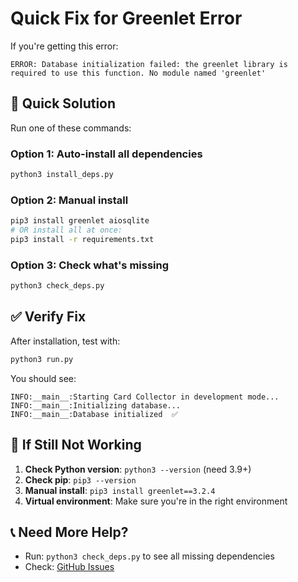 # Quick Fix for Greenlet Error

If you're getting this error:
```
ERROR: Database initialization failed: the greenlet library is required to use this function. No module named 'greenlet'
```

## 🚀 Quick Solution

Run one of these commands:

### Option 1: Auto-install all dependencies
```bash
python3 install_deps.py
```

### Option 2: Manual install
```bash
pip3 install greenlet aiosqlite
# OR install all at once:
pip3 install -r requirements.txt
```

### Option 3: Check what's missing
```bash
python3 check_deps.py
```

## ✅ Verify Fix

After installation, test with:
```bash
python3 run.py
```

You should see:
```
INFO:__main__:Starting Card Collector in development mode...
INFO:__main__:Initializing database...
INFO:__main__:Database initialized  ✅
```

## 🔧 If Still Not Working

1. **Check Python version**: `python3 --version` (need 3.9+)
2. **Check pip**: `pip3 --version` 
3. **Manual install**: `pip3 install greenlet==3.2.4`
4. **Virtual environment**: Make sure you're in the right environment

## 📞 Need More Help?

- Run: `python3 check_deps.py` to see all missing dependencies
- Check: [GitHub Issues](https://github.com/LukeOsland1/card-collector/issues)